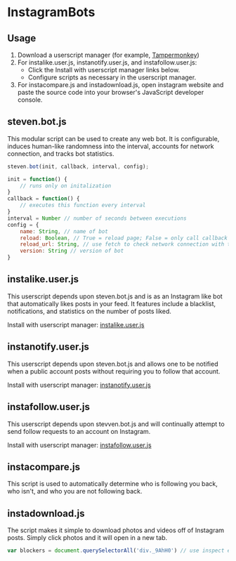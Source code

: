 # InstagramBots
## Usage
1. Download a userscript manager (for example, [Tampermonkey](https://www.tampermonkey.net/Tampermonkey]))
2. For instalike.user.js, instanotify.user.js, and instafollow.user.js:
    - Click the Install with userscript manager links below.
    - Configure scripts as necessary in the userscript manager.
3. For instacompare.js and instadownload.js, open instagram website and paste the source code into your browser's JavaScript developer console.

## steven.bot.js
This modular script can be used to create any web bot. It is configurable, induces human-like randomness into the interval, accounts for network connection, and tracks bot statistics.

```javascript
steven.bot(init, callback, interval, config);

init = function() {
    // runs only on initalization
}
callback = function() {
    // executes this function every interval
}
interval = Number // number of seconds between executions
config = {
    name: String, // name of bot
    reload: Boolean, // True = reload page; False = only call callback function
    reload_url: String, // use fetch to check network connection with this url
    version: String // version of bot
}
```
## instalike.user.js
This userscript depends upon steven.bot.js and is as an Instagram like bot that automatically likes posts in your feed. It features include a blacklist, notifications, and statistics on the number of posts liked.

Install with userscript manager: [instalike.user.js](https://raw.githubusercontent.com/steventango/instagrambots/master/instalike.user.js)

## instanotify.user.js
This userscript depends upon steven.bot.js and allows one to be notified when a public account posts without requiring you to follow that account.

Install with userscript manager: [instanotify.user.js](https://raw.githubusercontent.com/steventango/instagrambots/master/instanotify.user.js)

## instafollow.user.js
This userscript depends upon stevven.bot.js and will continually attempt to send follow requests to an account on Instagram.

Install with userscript manager: [instafollow.user.js](https://raw.githubusercontent.com/steventango/instagrambots/master/instafollow.user.js)

## instacompare.js
This script is used to automatically determine who is following you back, who isn't, and who you are not following back.

## instadownload.js
The script makes it simple to download photos and videos off of Instagram posts. Simply click photos and it will open in a new tab.
```javascript
var blockers = document.querySelectorAll('div._9AhH0') // use inspect element's element picker (CTRL + SHIFT + C) on the photos to find the classname.
```